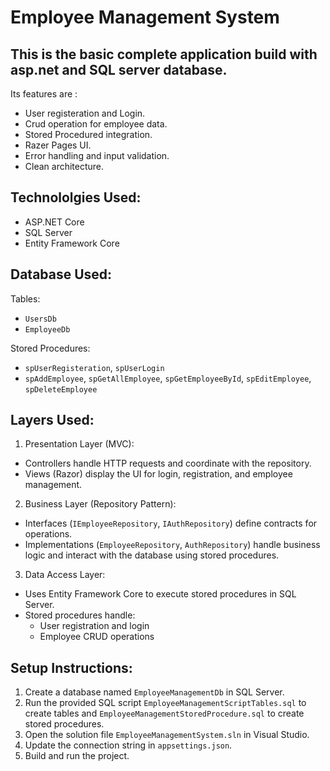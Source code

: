 #  Employee Management System

## This is the basic complete application build with asp.net and SQL server database.
Its features are :
- User registeration and Login.
- Crud operation for employee data.
- Stored Procedured integration.
- Razer Pages UI.
- Error handling and input validation.
- Clean architecture.
  
## Technololgies Used:
- ASP.NET Core
- SQL Server
- Entity Framework Core

## Database Used:
Tables:
- `UsersDb`
- `EmployeeDb`

Stored Procedures:
- `spUserRegisteration`, `spUserLogin`
- `spAddEmployee`, `spGetAllEmployee`, `spGetEmployeeById`, `spEditEmployee`, `spDeleteEmployee`

## Layers Used:

1. Presentation Layer (MVC):
- Controllers handle HTTP requests and coordinate with the repository.
- Views (Razor) display the UI for login, registration, and employee management.

2. Business Layer (Repository Pattern):
- Interfaces (`IEmployeeRepository`, `IAuthRepository`) define contracts for operations.
- Implementations (`EmployeeRepository`, `AuthRepository`) handle business logic and interact with the database using stored procedures.

3. Data Access Layer:
- Uses Entity Framework Core to execute stored procedures in SQL Server.
- Stored procedures handle:
    - User registration and login 
    - Employee CRUD operations
    
## Setup Instructions:
1. Create a database named `EmployeeManagementDb` in SQL Server.
2. Run the provided SQL script `EmployeeManagementScriptTables.sql` to create tables and  `EmployeeManagementStoredProcedure.sql` to create stored procedures.
3. Open the solution file `EmployeeManagementSystem.sln` in Visual Studio.
4. Update the connection string in `appsettings.json`.
5. Build and run the project.
